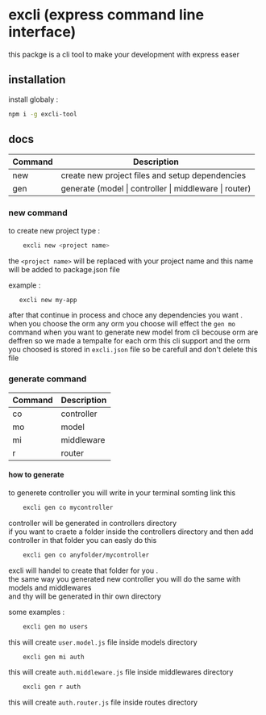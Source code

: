 # excli (express command line interface)

this packge is a cli tool to make your development with express easer<br>

## installation
install globaly : <br>
```bash
npm i -g excli-tool
```

## docs
| Command | Description |
| --- | --- |
| new | create new project files and setup dependencies |
| gen | generate (model \| controller \| middleware \| router) |

### new command
to create new project type :
```bash
    excli new <project name>
```
the `<project name>` will be replaced with your project name and this name will be added to package.json file

example :
 ```bash
    excli new my-app
```
after that continue in process and choce any dependencies you want .<br>
when you choose the orm any orm you choose will effect the ```gen mo ``` command when you want to generate 
new model from cli becouse orm are deffren so we made a tempalte for each orm this cli support
and the orm you choosed is stored in ```excli.json``` file so be carefull and don't delete this file

### generate command
| Command | Description |
| --- | --- |
| co | controller |
| mo | model |
| mi | middleware |
| r | router |

#### how to generate
to generete controller you will write in your terminal somting link this 
```bash
    excli gen co mycontroller
```
controller will be generated in controllers directory<br>
if you want to craete a folder inside the controllers directory and then add controller in that folder you can easly do this <br>
```bash
    excli gen co anyfolder/mycontroller
```
excli will handel to create that folder for you .<br>
the same way you generated new controller you will do the same with models and middlewares <br>
and thy will be generated in thir own directory

some examples : <br>
```bash
    excli gen mo users
```
this will create `user.model.js` file inside models directory
```bash
    excli gen mi auth
```
this will create `auth.middleware.js` file inside middlewares directory
```bash
    excli gen r auth
```
this will create `auth.router.js` file inside routes directory
